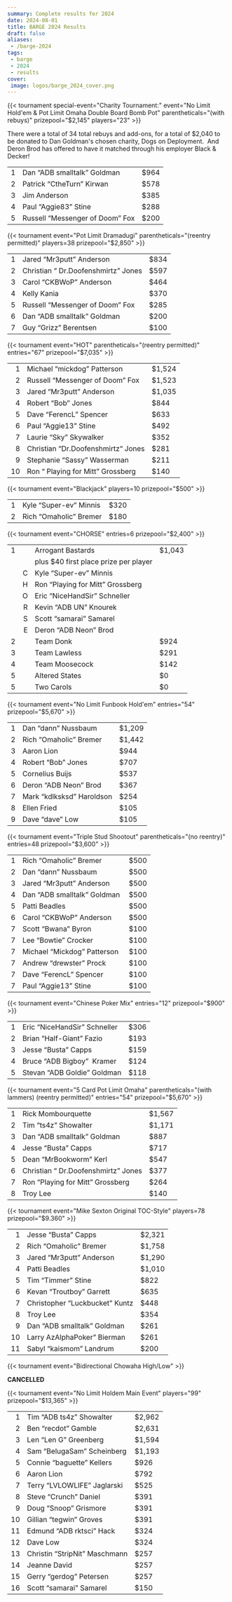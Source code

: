 ```yaml
---
summary: Complete results for 2024
date: 2024-08-01
title: BARGE 2024 Results
draft: false
aliases:
 - /barge-2024
tags:
 - barge
 - 2024
 - results
cover:
 image: logos/barge_2024_cover.png
---
```


{{< tournament
    special-event="Charity Tournament:"
    event="No Limit Hold'em & Pot Limit Omaha Double Board Bomb Pot"
    parentheticals="(with rebuys)"
    prizepool="$2,145"
    players="23" >}}

There were a total of 34 total rebuys and add-ons, for a total of $2,040 to be
donated to Dan Goldman's chosen charity, Dogs on Deployment.&nbsp; And Deron
Brod has offered to have it matched through his employer Black &amp; Decker!

|   |                                             |      |
|--:|---------------------------------------------|------|
| 1 | Dan &ldquo;ADB smalltalk&rdquo; Goldman     | $964 |
| 2 | Patrick &ldquo;CtheTurn&rdquo; Kirwan       | $578 |
| 3 | Jim Anderson                                | $385 |
| 4 | Paul &ldquo;Aggie83&rdquo; Stine            | $288 |
| 5 | Russell &ldquo;Messenger of Doom&rdquo; Fox | $200 |

{{< tournament
    event="Pot Limit Dramadugi"
    parentheticals="(reentry permitted)"
    players=38
    prizepool="$2,850" >}}

|   |                                                 |      |
|--:|-------------------------------------------------|------|
| 1 | Jared &ldquo;Mr3putt&rdquo; Anderson            | $834 |
| 2 | Christian &ldquo; Dr.Doofenshmirtz&rdquo; Jones | $597 |
| 3 | Carol &ldquo;CKBWoP&rdquo; Anderson             | $464 |
| 4 | Kelly Kania                                     | $370 |
| 5 | Russell &ldquo;Messenger of Doom&rdquo; Fox     | $285 |
| 6 | Dan &ldquo;ADB smalltalk&rdquo; Goldman         | $200 |
| 7 | Guy &ldquo;Grizz&rdquo; Berentsen               | $100 |


{{< tournament
event="HOT"
parentheticals="(reentry permitted)"
entries="67"
prizepool="$7,035" >}}

|    |                                                |        |
|---:|------------------------------------------------|--------|
|  1 | Michael &ldquo;mickdog&rdquo; Patterson        | $1,524 |
|  2 | Russell &ldquo;Messenger of Doom&rdquo; Fox    | $1,523 |
|  3 | Jared &ldquo;Mr3putt&rdquo; Anderson           | $1,035 |
|  4 | Robert &ldquo;Bob&rdquo; Jones                 | $844   |
|  5 | Dave &ldquo;FerencL&rdquo; Spencer             | $633   |
|  6 | Paul &ldquo;Aggie13&rdquo; Stine               | $492   |
|  7 | Laurie &ldquo;Sky&rdquo; Skywalker             | $352   |
|  8 | Christian &ldquo;Dr.Doofenshmirtz&ldquo; Jones | $281   |
|  9 | Stephanie &ldquo;Sassy&rdquo; Wasserman        | $211   |
| 10 | Ron &ldquo; Playing for Mitt&rdquo; Grossberg  | $140   |

{{< tournament
    event="Blackjack"
    players=10
    prizepool="$500" >}}

|   |                                    |      |
|--:|------------------------------------|------|
| 1 | Kyle &ldquo;Super-ev&rdquo; Minnis | $320 |
| 2 | Rich &ldquo;Omaholic&rdquo; Bremer | $180 |

{{< tournament
    event="CHORSE"
    entries=6
    prizepool="$2,400" >}}

|   |   |                                              |        |
|--:|--:|----------------------------------------------|--------|
| 1 |   | Arrogant Bastards                            | $1,043 |
|   |   | plus $40 first place prize per player        |        |
|   | C | Kyle &ldquo;Super-ev&rdquo; Minnis           |        |
|   | H | Ron &ldquo;Playing for Mitt&rdquo; Grossberg |        |
|   | O | Eric &ldquo;NiceHandSir&rdquo; Schneller     |        |
|   | R | Kevin &ldquo;ADB UN&rdquo; Knourek           |        |
|   | S | Scott &ldquo;samarai&rdquo; Samarel          |        |
|   | E | Deron &ldquo;ADB Neon&rdquo; Brod            |        |
| 2 |   | Team Donk                                    | $924   |
| 3 |   | Team Lawless                                 | $291   |
| 4 |   | Team Moosecock                               | $142   |
| 5 |   | Altered States                               | $0     |
| 5 |   | Two Carols                                   | $0     |

{{< tournament
    event="No Limit Funbook Hold'em"
    entries="54"
    prizepool="$5,670" >}}

|   |                                               |      |
|--:|-----------------------------------------------|------|
| 1 | Dan &ldquo;dann&rdquo; Nussbaum |  $1,209 |
| 2 | Rich &ldquo;Omaholic&rdquo; Bremer | $1,442 |
| 3 | Aaron Lion | $944 |
| 4 | Robert &ldquo;Bob&rdquo; Jones | $707 |
| 5 | Cornelius Buijs | $537 |
| 6 | Deron &ldquo;ADB Neon&rdquo; Brod |  $367 |
| 7 | Mark &ldquo;kdlksksd&rdquo; Haroldson | $254 |
| 8 | Ellen Fried |  $105 |
| 9 | Dave &ldquo;dave&rdquo; Low | $105 |

{{< tournament
    event="Triple Stud Shootout"
    parentheticals="(no reentry)"
    entries=48
    prizepool="$3,600" >}}


|   |                                               |      |
|--:|-----------------------------------------------|------|
| 1 | Rich &ldquo;Omaholic&rdquo; Bremer            | $500 |
| 2 | Dan &ldquo;dann&rdquo; Nussbaum               | $500 |
| 3 | Jared &ldquo;Mr3putt&rdquo; Anderson          | $500 |
| 4 | Dan &ldquo;ADB smalltalk&rdquo; Goldman&nbsp; | $500 |
| 5 | Patti Beadles                                 | $500 |
| 6 | Carol &ldquo;CKBWoP&rdquo; Anderson           | $500 |
| 7 | Scott &ldquo;Bwana&rdquo; Byron               | $100 |
| 7 | Lee &ldquo;Bowtie&rdquo; Crocker              | $100 |
| 7 | Michael &ldquo;Mickdog&rdquo; Patterson       | $100 |
| 7 | Andrew &ldquo;drewster&rdquo; Prock           | $100 |
| 7 | Dave &ldquo;FerencL&rdquo; Spencer            | $100 |
| 7 | Paul &ldquo;Aggie13&rdquo; Stine              | $100 |
 
{{< tournament
event="Chinese Poker Mix"
    entries="12"
    prizepool="$900" >}}

|   |                                             |      |
|--:|---------------------------------------------|------|
| 1 | Eric &ldquo;NiceHandSir&rdquo; Schneller    | $306 |
| 2 | Brian &ldquo;Half-Giant&rdquo; Fazio        | $193 |
| 3 | Jesse &ldquo;Busta&rdquo; Capps             | $159 |
| 4 | Bruce &ldquo;ADB Bigboy&rdquo;&nbsp; Kramer | $124 |
| 5 | Stevan &ldquo;ADB Goldie&rdquo; Goldman     | $118 |

{{< tournament
    event="5 Card Pot Limit Omaha"
    parentheticals="(with lammers) (reentry permitted)"
    entries="54"
    prizepool="$5,670" >}}

|   |                                                 |        |
|--:|-------------------------------------------------|--------|
| 1 | Rick Mombourquette                              | $1,567 |
| 2 | Tim &ldquo;ts4z&rdquo; Showalter                | $1,171 |
| 3 | Dan &ldquo;ADB smalltalk&rdquo; Goldman         | $887   |
| 4 | Jesse &ldquo;Busta&rdquo; Capps                 | $717   |
| 5 | Dean &ldquo;MrBookworm&rdquo; Kerl              | $547   |
| 6 | Christian &ldquo; Dr.Doofenshmirtz&rdquo; Jones | $377   |
| 7 | Ron &ldquo;Playing for Mitt&rdquo; Grossberg    | $264   |
| 8 | Troy Lee                                        | $140   |


{{< tournament 
    event="Mike Sexton Original TOC-Style"
    players=78
    prizepool="$9.360" >}}

|    |                                           |        |
|---:|-------------------------------------------|--------|
| 1 |Jesse &ldquo;Busta&rdquo; Capps |  $2,321 |
| 2 |Rich &ldquo;Omaholic&rdquo; Bremer |  $1,758 |
| 3 |Jared &ldquo;Mr3putt&rdquo; Anderson |  $1,290 |
| 4 |Patti Beadles |  $1,010 |
| 5 |Tim &ldquo;Timmer&rdquo; Stine |  $822 |
| 6 |Kevan &ldquo;Troutboy&rdquo; Garrett | $635 |
| 7 |Christopher &ldquo;Luckbucket&rdquo; Kuntz | $448 |
| 8 |Troy Lee | $354 |
| 9 |Dan &ldquo;ADB smalltalk&rdquo; Goldman |  $261 |
| 10 |Larry AzAlphaPoker&rdquo; Bierman |  $261 |
| 11 |Sabyl &ldquo;kaismom&rdquo; Landrum |  $200

{{< tournament
    event="Bidirectional Chowaha High/Low" >}}
    
**CANCELLED**

{{< tournament
    event="No Limit Holdem Main Event"
    players="99"
    prizepool="$13,365" >}}

|    |                                           |        |
|---:|-------------------------------------------|--------|
|  1 | Tim &ldquo;ADB ts4z&rdquo; Showalter      | $2,962 |
|  2 | Ben &ldquo;recdot&rdquo; Gamble           | $2,631 |
|  3 | Len &ldquo;Len G&rdquo; Greenberg         | $1,594 |
|  4 | Sam &ldquo;BelugaSam&rdquo; Scheinberg    | $1,193 |
|  5 | Connie &ldquo;baguette&rdquo; Kellers     | $926   |
|  6 | Aaron Lion                                | $792   |
|  7 | Terry &ldquo;LVLOWLIFE&rdquo; Jaglarski   | $525   |
|  8 | Steve &ldquo;Crunch&rdquo; Daniel         | $391   |
|  9 | Doug &ldquo;Snoop&rdquo; Grismore         | $391   |
| 10 | Gillian &ldquo;tegwin&rdquo; Groves       | $391   |
| 11 | Edmund &ldquo;ADB rktsci&rdquo; Hack      | $324   |
| 12 | Dave Low                                  | $324   |
| 13 | Christin &ldquo;StripNit&rdquo; Maschmann | $257   |
| 14 | Jeanne David                              | $257   |
| 15 | Gerry &ldquo;gerdog&rdquo; Petersen       | $257   |
| 16 | Scott &ldquo;samarai&rdquo; Samarel       | $150   |
